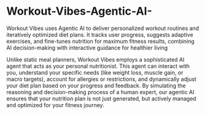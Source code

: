 # Workout-Vibes-Agentic-AI-
Workout Vibes uses Agentic AI to deliver personalized workout routines and iteratively optimized diet plans. It tracks user progress, suggests adaptive exercises, and fine-tunes nutrition for maximum fitness results, combining AI decision-making with interactive guidance for healthier living

Unlike static meal planners, Workout Vibes employs a sophisticated AI agent that acts as your personal nutritionist. This agent can interact with you, understand your specific needs (like weight loss, muscle gain, or macro targets), account for allergies or restrictions, and dynamically adjust your diet plan based on your progress and feedback. By simulating the reasoning and decision-making process of a human expert, our agentic AI ensures that your nutrition plan is not just generated, but actively managed and optimized for your fitness journey.

